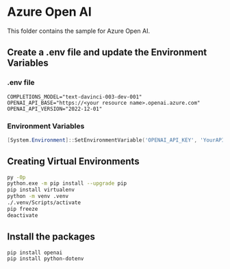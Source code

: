 # Azure Open AI

This folder contains the sample for Azure Open AI.

## Create a .env file and update the Environment Variables

### .env file

```text
COMPLETIONS_MODEL="text-davinci-003-dev-001"
OPENAI_API_BASE="https://<your resource name>.openai.azure.com"
OPENAI_API_VERSION="2022-12-01"
```

### Environment Variables

```powershell
[System.Environment]::SetEnvironmentVariable('OPENAI_API_KEY', 'YourAPIKEY-11x1x111111x1xxx1x111x1x11x11x1x', 'User')
```

## Creating Virtual Environments

```bash
py -0p
python.exe -m pip install --upgrade pip
pip install virtualenv
python -m venv .venv
./.venv/Scripts/activate
pip freeze
deactivate
```

## Install the packages

```bash
pip install openai
pip install python-dotenv
```
